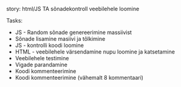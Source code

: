 story: html/JS TA sõnadekontroll veebilehele loomine

Tasks:
* JS - Random sõnade genereerimine massiivist
* Sõnade lisamine masiivi ja tõlkimine
* JS - kontrolli koodi loomine
* HTML - veebilehele värsendamine nupu loomine ja katsetamine
* Veebilehele testimine
* Vigade parandamine
* Koodi kommenteerimine
* Koodi kommenteerimine (vähemalt 8 kommentaari)
